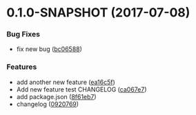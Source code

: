 <a name="0.1.0-SNAPSHOT"></a>
# 0.1.0-SNAPSHOT (2017-07-08)


### Bug Fixes

* fix new bug ([bc06588](https://github.com/vglltforevr/game-of-life/commit/bc06588))


### Features

* add another new feature ([ea16c5f](https://github.com/vglltforevr/game-of-life/commit/ea16c5f))
* Add new feature test CHANGELOG ([ca067e7](https://github.com/vglltforevr/game-of-life/commit/ca067e7))
* add package.json ([8f61eb7](https://github.com/vglltforevr/game-of-life/commit/8f61eb7))
* changelog ([0920769](https://github.com/vglltforevr/game-of-life/commit/0920769))



